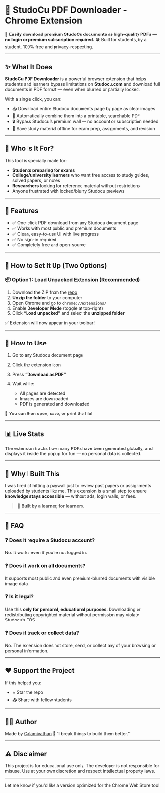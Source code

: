 # 📄 StudoCu PDF Downloader - Chrome Extension

🚀 **Easily download premium StudoCu documents as high-quality PDFs — no login or premium subscription required.**
🛠️ Built for students, by a student. 100% free and privacy-respecting.

---

## ✨ What It Does

**StudoCu PDF Downloader** is a powerful browser extension that helps students and learners bypass limitations on **Studocu.com** and download full documents in PDF format — even when blurred or partially locked.

With a single click, you can:

* 📥 Download entire Studocu documents page by page as clear images
* 📄 Automatically combine them into a printable, searchable PDF
* 🔒 Bypass Studocu’s premium wall — no account or subscription needed
* 🧠 Save study material offline for exam prep, assignments, and revision

---

## 🎯 Who Is It For?

This tool is specially made for:

* **Students preparing for exams**
* **College/university learners** who want free access to study guides, solved papers, or notes
* **Researchers** looking for reference material without restrictions
* Anyone frustrated with locked/blurry Studocu previews

---

## 🧩 Features

* ✅ One-click PDF download from any Studocu document page
* ✅ Works with most public and premium documents
* ✅ Clean, easy-to-use UI with live progress
* ✅ No sign-in required
* ✅ Completely free and open-source

---

## 🧰 How to Set It Up (Two Options)

### 📦 Option 1: Load Unpacked Extension (Recommended)

1. Download the ZIP from the [repo](https://github.com/Calamivathan/StudoCu-PDF-Downloader)
2. **Unzip the folder** to your computer
3. Open Chrome and go to `chrome://extensions/`
4. Enable **Developer Mode** (toggle at top-right)
5. Click **“Load unpacked”** and select the **unzipped folder**

✅ Extension will now appear in your toolbar!

---

## 📄 How to Use

1. Go to any Studocu document page
2. Click the extension icon
3. Press **“Download as PDF”**
4. Wait while:

   * All pages are detected
   * Images are downloaded
   * PDF is generated and downloaded

📂 You can then open, save, or print the file!

---

## 📊 Live Stats

The extension tracks how many PDFs have been generated globally, and displays it inside the popup for fun — no personal data is collected.

---

## 🙌 Why I Built This

I was tired of hitting a paywall just to review past papers or assignments uploaded by students like me. This extension is a small step to ensure **knowledge stays accessible** — without ads, login walls, or fees.

> 🧠 **Built by a learner, for learners.**

---

## 🧠 FAQ

### ❓ Does it require a Studocu account?

No. It works even if you’re not logged in.

### ❓ Does it work on all documents?

It supports most public and even premium-blurred documents with visible image data.

### ❓ Is it legal?

Use this **only for personal, educational purposes**. Downloading or redistributing copyrighted material without permission may violate Studocu’s TOS.

### ❓ Does it track or collect data?

No. The extension does not store, send, or collect any of your browsing or personal information.

---

## ❤️ Support the Project

If this helped you:

* ⭐ Star the repo
* 📤 Share with fellow students

---

## 👨‍💻 Author

Made by [Calamivathan](https://github.com/Calamivathan)
🗿 “I break things to build them better.”

---

## ⚠️ Disclaimer

This project is for educational use only. The developer is not responsible for misuse. Use at your own discretion and respect intellectual property laws.

---

Let me know if you'd like a version optimized for the Chrome Web Store too!
